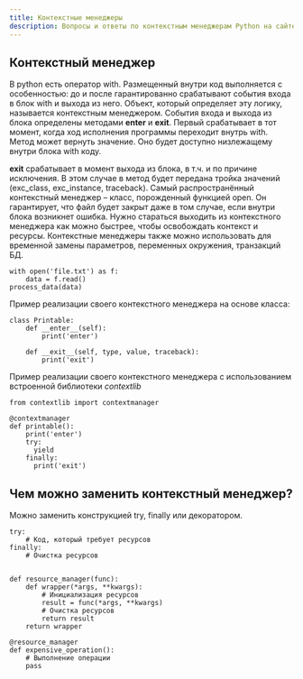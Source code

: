 ```yaml
---
title: Контекстные менеджеры
description: Вопросы и ответы по контекстным менеджерам Python на сайте-методичке Python FAQ.
---
```



## Контекстный менеджер
В python есть оператор with. Размещенный внутри код выполняется с особенностью: до и после гарантированно срабатывают события входа в блок with и выхода из него. Объект, который определяет эту логику, называется контекстным менеджером.
События входа и выхода из блока определены методами __enter__ и __exit__. Первый срабатывает в тот момент, когда ход исполнения программы переходит внутрь with. Метод может вернуть значение. Оно будет доступно низлежащему внутри блока with коду.

__exit__ срабатывает в момент выхода из блока, в т.ч. и по причине исключения. В этом случае в метод будет передана тройка значений (exc_class, exc_instance, traceback).
Самый распространённый контекстный менеджер – класс, порожденный функцией open. Он гарантирует, что файл будет закрыт даже в том случае, если внутри блока возникнет ошибка.
Нужно стараться выходить из контекстного менеджера как можно быстрее, чтобы освобождать контекст и ресурсы.
Контекстные менеджеры также можно использовать для временной замены параметров, переменных окружения, транзакций БД.

    with open('file.txt') as f:
        data = f.read()
    process_data(data)

Пример реализации своего контекстного менеджера на основе класса:

    class Printable:
        def __enter__(self):
            print('enter')
    
        def __exit__(self, type, value, traceback):
            print('exit')

Пример реализации своего контекстного менеджера с использованием встроенной библиотеки _contextlib_

    from contextlib import contextmanager
    
    @contextmanager
    def printable():
        print('enter')
        try:
          yield
        finally:
          print('exit')


## Чем можно заменить контекстный менеджер?
Можно заменить конструкцией try, finally или декоратором.

    try:
        # Код, который требует ресурсов
    finally:
        # Очистка ресурсов


    def resource_manager(func):
        def wrapper(*args, **kwargs):
            # Инициализация ресурсов
            result = func(*args, **kwargs)
            # Очистка ресурсов
            return result
        return wrapper
    
    @resource_manager
    def expensive_operation():
        # Выполнение операции
        pass